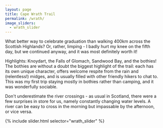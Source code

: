 ```yaml
---
layout: page
title: Cape Wrath Trail
permalink: /wrath/
image_sliders:
  - wrath_slider
---
```


What better way to celebrate graduation than walking 400km across the Scottish Highlands? Or, rather, limping - I badly hurt my knee on the fifth day, but we continued anyway, and it was most definitely worth it!

Highlights: Knoydart, the Falls of Glomach, Sandwood Bay, and the bothies! The bothies are without a doubt the biggest highlight of the trail: each has its own unique character, offers welcome respite from the rain and (relentless!) midges, and is usually filled with other friendly hikers to chat to. This was my first trip staying mostly in bothies rather than camping, and it was wonderfully sociable.

Don't underestimate the river crossings - as usual in Scotland, there were a few surprises in store for us, namely constantly changing water levels. A river can be easy to cross in the morning but impassable by the afternoon, or vice versa. 

{% include slider.html selector="wrath_slider" %}
